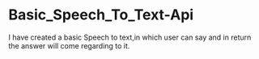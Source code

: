 # Basic_Speech_To_Text-Api
I have created a basic Speech to text,in which user can say and in return the answer will come regarding to it.
